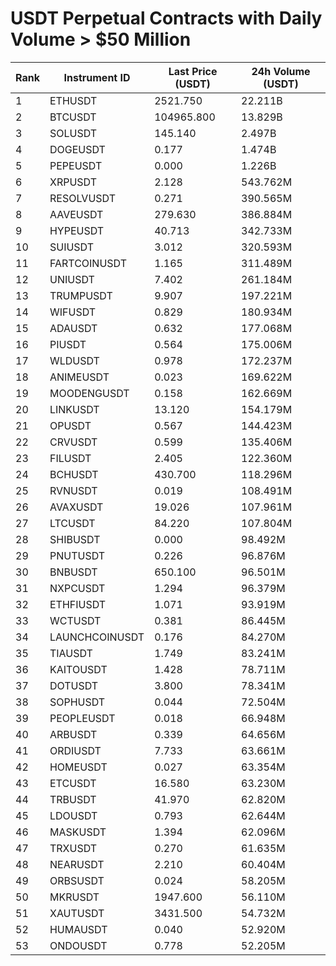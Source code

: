 # USDT Perpetual Contracts with Daily Volume > $50 Million

| Rank | Instrument ID | Last Price (USDT) | 24h Volume (USDT) |
|------|---------------|-------------------|-------------------|
| 1 | ETHUSDT | 2521.750 | 22.211B |
| 2 | BTCUSDT | 104965.800 | 13.829B |
| 3 | SOLUSDT | 145.140 | 2.497B |
| 4 | DOGEUSDT | 0.177 | 1.474B |
| 5 | PEPEUSDT | 0.000 | 1.226B |
| 6 | XRPUSDT | 2.128 | 543.762M |
| 7 | RESOLVUSDT | 0.271 | 390.565M |
| 8 | AAVEUSDT | 279.630 | 386.884M |
| 9 | HYPEUSDT | 40.713 | 342.733M |
| 10 | SUIUSDT | 3.012 | 320.593M |
| 11 | FARTCOINUSDT | 1.165 | 311.489M |
| 12 | UNIUSDT | 7.402 | 261.184M |
| 13 | TRUMPUSDT | 9.907 | 197.221M |
| 14 | WIFUSDT | 0.829 | 180.934M |
| 15 | ADAUSDT | 0.632 | 177.068M |
| 16 | PIUSDT | 0.564 | 175.006M |
| 17 | WLDUSDT | 0.978 | 172.237M |
| 18 | ANIMEUSDT | 0.023 | 169.622M |
| 19 | MOODENGUSDT | 0.158 | 162.669M |
| 20 | LINKUSDT | 13.120 | 154.179M |
| 21 | OPUSDT | 0.567 | 144.423M |
| 22 | CRVUSDT | 0.599 | 135.406M |
| 23 | FILUSDT | 2.405 | 122.360M |
| 24 | BCHUSDT | 430.700 | 118.296M |
| 25 | RVNUSDT | 0.019 | 108.491M |
| 26 | AVAXUSDT | 19.026 | 107.961M |
| 27 | LTCUSDT | 84.220 | 107.804M |
| 28 | SHIBUSDT | 0.000 | 98.492M |
| 29 | PNUTUSDT | 0.226 | 96.876M |
| 30 | BNBUSDT | 650.100 | 96.501M |
| 31 | NXPCUSDT | 1.294 | 96.379M |
| 32 | ETHFIUSDT | 1.071 | 93.919M |
| 33 | WCTUSDT | 0.381 | 86.445M |
| 34 | LAUNCHCOINUSDT | 0.176 | 84.270M |
| 35 | TIAUSDT | 1.749 | 83.241M |
| 36 | KAITOUSDT | 1.428 | 78.711M |
| 37 | DOTUSDT | 3.800 | 78.341M |
| 38 | SOPHUSDT | 0.044 | 72.504M |
| 39 | PEOPLEUSDT | 0.018 | 66.948M |
| 40 | ARBUSDT | 0.339 | 64.656M |
| 41 | ORDIUSDT | 7.733 | 63.661M |
| 42 | HOMEUSDT | 0.027 | 63.354M |
| 43 | ETCUSDT | 16.580 | 63.230M |
| 44 | TRBUSDT | 41.970 | 62.820M |
| 45 | LDOUSDT | 0.793 | 62.644M |
| 46 | MASKUSDT | 1.394 | 62.096M |
| 47 | TRXUSDT | 0.270 | 61.635M |
| 48 | NEARUSDT | 2.210 | 60.404M |
| 49 | ORBSUSDT | 0.024 | 58.205M |
| 50 | MKRUSDT | 1947.600 | 56.110M |
| 51 | XAUTUSDT | 3431.500 | 54.732M |
| 52 | HUMAUSDT | 0.040 | 52.920M |
| 53 | ONDOUSDT | 0.778 | 52.205M |
